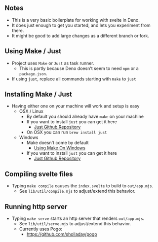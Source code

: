## Notes
 - This is a very basic boilerplate for working with svelte in Deno.
 - It does just enough to get you started, and lets you experiment from there.
 - It might be good to add large changes as a different branch or fork.

## Using Make / Just
  - Project uses `Make` or `Just` as task runner.
    - This is partly because Deno doesn't seem to need `npm` or a `package.json`.
  - If using `just`, replace all commands starting with `make` to `just`

## Installing Make / Just
  - Having either one on your machine will work and setup is easy
    - OSX / Linux
      - By default you should already have `make` on your machine
      - If you want to install `just` you can get it here
        - [Just Github Repository](https://github.com/casey/just)
      - On OSX you can run `brew install just`
    - Windows
      - Make doesn't come by default 
        - [Using Make On Windows](https://stackoverflow.com/questions/12881854/how-to-use-gnu-make-on-windows)
      - If you want to install `just` you can get it here
        - [Just Github Repository](https://github.com/casey/just)

## Compiling svelte files
  - Typing `make compile` causes the `index.svelte` to build to `out/app.mjs`.
    - See `lib/util/compile.mjs` to adjust/extend this behavior.

## Running http server
  - Typing `make serve` starts an http server that renders `out/app.mjs`.
    - See `lib/util/serve.mjs` to adjust/extend this behavior. 
    - Currently uses Pogo:
      - https://github.com/sholladay/pogo
